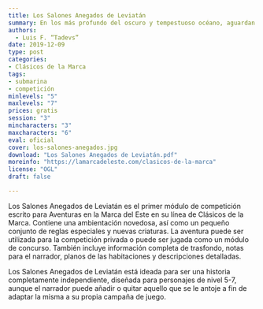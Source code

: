 ```yaml
---
title: Los Salones Anegados de Leviatán
summary: En los más profundo del oscuro y tempestuoso océano, aguardan los míticos Salones Anegados de Leviatán, ahítos de monstruos terribles, reliquias de otrora y riquezas más allá de lo imaginado.
authors:
  - Luis F. “Tadevs”
date: 2019-12-09
type: post
categories:
- Clásicos de la Marca
tags:
- submarina
- competición
minlevels: "5"
maxlevels: "7"
prices: gratis
session: "3"
mincharacters: "3"
maxcharacters: "6"
eval: oficial
cover: los-salones-anegados.jpg
download: "Los Salones Anegados de Leviatán.pdf"
moreinfo: "https://lamarcadeleste.com/clasicos-de-la-marca"
license: "OGL"
draft: false

---
```

Los Salones Anegados de Leviatán es el primer módulo de competición escrito para Aventuras en la Marca del Este en su línea de Clásicos de la Marca. Contiene una ambientación novedosa, así como un pequeño conjunto de reglas especiales y nuevas criaturas. La aventura puede ser utilizada para la  competición privada o puede ser jugada como un módulo de concurso. También incluye información completa de trasfondo, notas para el narrador, planos de las habitaciones y descripciones detalladas.

Los Salones Anegados de Leviatán está ideada para ser una historia completamente independiente, diseñada para personajes de nivel 5-7, aunque el narrador puede añadir o quitar aquello que se le antoje a fin de adaptar la misma a su propia campaña de juego.
